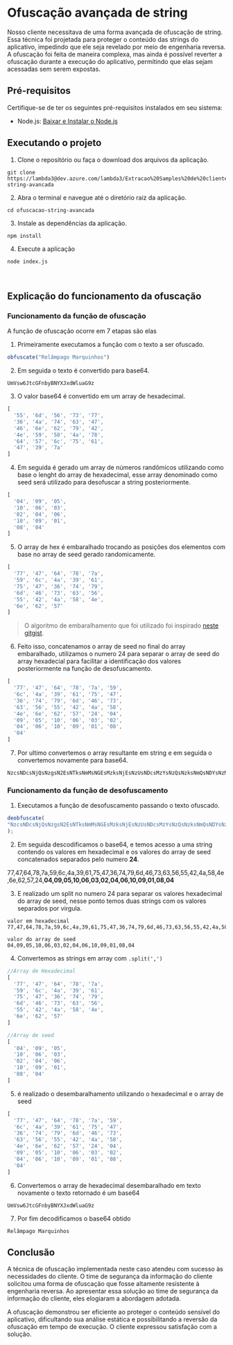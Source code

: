# Ofuscação avançada de string
Nosso cliente necessitava de uma forma avançada de ofuscação de string. Essa técnica foi projetada para proteger o conteúdo das strings do aplicativo, impedindo que ele seja revelado por meio de engenharia reversa. A ofuscação foi feita de maneira complexa, mas ainda é possível reverter a ofuscação durante a execução do aplicativo, permitindo que elas sejam acessadas sem serem expostas. 


## Pré-requisitos
Certifique-se de ter os seguintes pré-requisitos instalados em seu sistema:

- Node.js: [Baixar e Instalar o Node.js](https://nodejs.org)

## Executando o projeto 
1. Clone o repositório ou faça o download dos arquivos da aplicação.
```shell
git clone https://lambda3@dev.azure.com/lambda3/Extracao%20Samples%20de%20clientes/_git/ofuscacao-string-avancada
```
2. Abra o terminal e navegue até o diretório raiz da aplicação.
```shell
cd ofuscacao-string-avancada
```

3. Instale as dependências da aplicação.
```shell
npm install
```
4. Execute a aplicação
```shell
node index.js
```
</br>

## Explicação do funcionamento da ofuscação


### Funcionamento da função de ofuscação

A função de ofuscação ocorre em 7 etapas são elas

1. Primeiramente executamos a função com o texto a ser ofuscado.
```javascript 
obfuscate("Relâmpago Marquinhos")
```
2. Em seguida o texto é convertido para base64.
```
UmVsw6JtcGFnbyBNYXJxdWluaG9z
```
3. O valor base64 é convertido em um array de hexadecimal.
```javascript
[
  '55', '6d', '56', '73', '77',
  '36', '4a', '74', '63', '47',
  '46', '6e', '62', '79', '42',
  '4e', '59', '58', '4a', '78',
  '64', '57', '6c', '75', '61',
  '47', '39', '7a'
]
```
4. Em seguida é gerado um array de números randômicos utilizando como base o lenght do array de hexadecimal, esse array denominado como seed será utilizado para desofuscar a string posteriormente.
```javascript
[
  '04', '09', '05',
  '10', '06', '03',
  '02', '04', '06',
  '10', '09', '01',
  '08', '04'
]
```
5. O array de hex é embaralhado trocando as posições dos elementos com base no array de seed gerado randomicamente.
```javascript
[
  '77', '47', '64', '78', '7a',
  '59', '6c', '4a', '39', '61',
  '75', '47', '36', '74', '79',
  '6d', '46', '73', '63', '56',
  '55', '42', '4a', '58', '4e',
  '6e', '62', '57'
]
```
> O algoritmo de embaralhamento que foi utilizado foi inspirado [neste gitgist](https://gist.github.com/iSWORD/13f715370e56703f6c973b6dd706bbbd?permalink_comment_id=2150530).

6. Feito isso, concatenamos o array de seed no final do array embaralhado, utilizamos o numero 24 para separar o array de seed do array hexadecial para facilitar a identificação dos valores posteriormente na função de desofuscamento.
```javascript
[
  '77', '47', '64', '78', '7a', '59',
  '6c', '4a', '39', '61', '75', '47',
  '36', '74', '79', '6d', '46', '73',
  '63', '56', '55', '42', '4a', '58',
  '4e', '6e', '62', '57', '24', '04',
  '09', '05', '10', '06', '03', '02',
  '04', '06', '10', '09', '01', '08',
  '04'
]
```
7. Por ultimo convertemos o array resultante em string e em seguida o convertemos novamente para base64.
```
NzcsNDcsNjQsNzgsN2EsNTksNmMsNGEsMzksNjEsNzUsNDcsMzYsNzQsNzksNmQsNDYsNzMsNjMsNTYsNTUsNDIsNGEsNTgsNGUsNmUsNjIsNTcsMjQsMDQsMDksMDUsMTAsMDYsMDMsMDIsMDQsMDYsMTAsMDksMDEsMDgsMDQ=
```

### Funcionamento da função de desofuscamento

1. Executamos a função de desofuscamento passando o texto ofuscado.
```javascript
deobfuscate(
"NzcsNDcsNjQsNzgsN2EsNTksNmMsNGEsMzksNjEsNzUsNDcsMzYsNzQsNzksNmQsNDYsNzMsNjMsNTYsNTUsNDIsNGEsNTgsNGUsNmUsNjIsNTcsMjQsMDQsMDksMDUsMTAsMDYsMDMsMDIsMDQsMDYsMTAsMDksMDEsMDgsMDQ="
);
```
2. Em seguida descodificamos o base64, e temos acesso a uma string contendo os valores em hexadecimal e os valores do array de seed concatenados separados pelo numero **24**.

77,47,64,78,7a,59,6c,4a,39,61,75,47,36,74,79,6d,46,73,63,56,55,42,4a,58,4e,6e,62,57,24,**04,09,05,10,06,03,02,04,06,10,09,01,08,04**

3. E realizado um split no numero 24 para separar os valores hexadecimal do array de seed, nesse ponto temos duas strings com os valores separados por virgula.
 
```
valor em hexadecimal
77,47,64,78,7a,59,6c,4a,39,61,75,47,36,74,79,6d,46,73,63,56,55,42,4a,58,4e,6e,62,57 

valor do array de seed
04,09,05,10,06,03,02,04,06,10,09,01,08,04
```

4. Convertemos as strings em array com ```.split(',')```

```javascript
//Array de Hexadecimal
[
  '77', '47', '64', '78', '7a',
  '59', '6c', '4a', '39', '61',
  '75', '47', '36', '74', '79',
  '6d', '46', '73', '63', '56',
  '55', '42', '4a', '58', '4e',
  '6e', '62', '57'
]

//Array de seed
[
  '04', '09', '05',
  '10', '06', '03',
  '02', '04', '06',
  '10', '09', '01',
  '08', '04'
]
```
5. é realizado o desembaralhamento utilizando o hexadecimal e o array de seed
```javascript
[
  '77', '47', '64', '78', '7a', '59',
  '6c', '4a', '39', '61', '75', '47',
  '36', '74', '79', '6d', '46', '73',
  '63', '56', '55', '42', '4a', '58',
  '4e', '6e', '62', '57', '24', '04',
  '09', '05', '10', '06', '03', '02',
  '04', '06', '10', '09', '01', '08',
  '04'
]
```
6. Convertemos o array de hexadecimal desembaralhado em texto novamente o texto retornado é um base64
``` 
UmVsw6JtcGFnbyBNYXJxdWluaG9z 
```

7. Por fim decodificamos o base64 obtido

```
Relâmpago Marquinhos
```



## Conclusão

A técnica de ofuscação implementada neste caso atendeu com sucesso às necessidades do cliente. O time de segurança da informação do cliente solicitou uma forma de ofuscação que fosse altamente resistente à engenharia reversa. Ao apresentar essa solução ao time de segurança da informação do cliente, eles elogiaram a abordagem adotada.

A ofuscação demonstrou ser eficiente ao proteger o conteúdo sensível do aplicativo, dificultando sua análise estática e possibilitando a reversão da ofuscação em tempo de execução. O cliente expressou satisfação com a solução.



